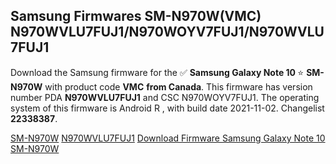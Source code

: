 <h2>Samsung Firmwares SM-N970W(VMC) N970WVLU7FUJ1/N970WOYV7FUJ1/N970WVLU7FUJ1</h2>
Download the Samsung firmware for the ✅ <strong>Samsung Galaxy Note 10 </strong> ⭐ <strong>SM-N970W</strong> with product code <strong>VMC</strong> <strong> from Canada</strong>. This firmware has version number PDA <strong>N970WVLU7FUJ1</strong> and CSC N970WOYV7FUJ1. The operating system of this firmware is Android R , with build date 2021-11-02. Changelist <strong>22338387</strong>.


[SM-N970W](https://samfirm.shop/samsung/model/SM-N970W)
[N970WVLU7FUJ1](https://samfirm.shop/samsung/pda/N970WVLU7FUJ1)
[Download Firmware Samsung Galaxy Note 10 SM-N970W](https://samfirm.shop/samsung/firmware/470655)
